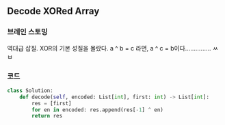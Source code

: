 ## Decode XORed Array


### 브레인 스토밍

역대급 삽질. XOR의 기본 성질을 몰랐다. a ^ b = c 라면, a ^ c = b이다............... ㅆㅂ


### 코드

```python
class Solution:   
    def decode(self, encoded: List[int], first: int) -> List[int]:
        res = [first]
        for en in encoded: res.append(res[-1] ^ en)
        return res
```
